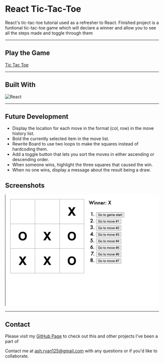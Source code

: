 # React Tic-Tac-Toe

React's tic-tac-toe tutorial used as a refresher to React. Finished project is a funtional tic-tac-toe game which will declare a winner and allow you to see all the steps made and toggle through them

---

## Play the Game
[Tic Tac Toe](https://ashryan125.github.io/react-ticTacToe/)


---


## Built With
![React](https://img.shields.io/badge/React-20232A?style=for-the-badge&logo=react&logoColor=61DAFB) 


---

## Future Development

* Display the location for each move in the format (col, row) in the move history list.
* Bold the currently selected item in the move list.
* Rewrite Board to use two loops to make the squares instead of hardcoding them.
* Add a toggle button that lets you sort the moves in either ascending or descending order.
* When someone wins, highlight the three squares that caused the win.
* When no one wins, display a message about the result being a draw.

## Screenshots

![Homepage](public/ticTacToe.png)

---
## Contact
Please visit my [GitHub Page](https://github.com/ashryan125/) to check out this and other projects I've been a part of
  
  Contact me at ash.ryan125@gmail.com with any questions or if you'd like to collaborate.
